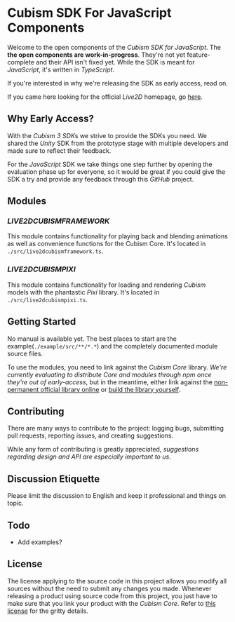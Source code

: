 ﻿# Cubism SDK For JavaScript Components

Welcome to the open components of the *Cubism SDK for JavaScript*. The **the open components are work-in-progress**.
They're not yet feature-complete and their API isn't fixed yet.
While the SDK is meant for *JavaScript*, it's written in *TypeScript*.

If you're interested in why we're releasing the SDK as early access, read on.

If you came here looking for the official *Live2D* homepage, go [here](http://www.live2d.com/products/cubism3).


## Why Early Access?

With the *Cubism 3 SDK*s we strive to provide the SDKs you need.
We shared the *Unity* SDK from the prototype stage with multiple developers and made sure to reflect their feedback.

For the *JavaScript* SDK we take things one step further by opening the evaluation phase up for everyone,
so it would be great if you could give the SDK a try and provide any feedback through this *GitHub* project.


## Modules

### *LIVE2DCUBISMFRAMEWORK*

This module contains functionality for playing back and blending animations as well as convenience functions for the Cubism Core.
It's located in `./src/live2dcubismframework.ts`.


### *LIVE2DCUBISMPIXI*

This module contains functionality for loading and rendering *Cubism* models with the phantastic *Pixi* library.
It's located in `./src/live2dcubismpixi.ts`.


## Getting Started

No manual is available yet. The best places to start are the example(`./example/src/**/*.*`) and
the completely documented module source files.

To use the modules, you need to link against the *Cubism Core* library.
*We're currently evaluating to distribute Core and modules through npm once they're out of early-access*,
but in the meantime, either link against the [non-permanent official library online](http://live2d.github.io/#js) or
[build the library yourself](https://github.com/Live2D/CubismBindings).


## Contributing

There are many ways to contribute to the project: logging bugs, submitting pull requests, reporting issues, and creating suggestions.

While any form of contributing is greatly appreciated, *suggestions regarding design and API are especially important to us*.


## Discussion Etiquette

Please limit the discussion to English and keep it professional and things on topic.


## Todo

- Add examples?


## License

The license applying to the source code in this project allows you modify all sources without the need to submit any changes you made.
Whenever releasing a product using source code from this project, you just have to make sure that you link your product with the *Cubism Core*.
Refer to [this license](http://live2d.com/eula/live2d-open-software-license-agreement_en.html) for the gritty details.

